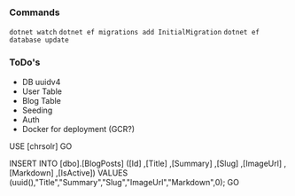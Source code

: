 ### Commands

`dotnet watch`
`dotnet ef migrations add InitialMigration`
`dotnet ef database update`

### ToDo's

- DB uuidv4
- User Table
- Blog Table
- Seeding
- Auth
- Docker for deployment (GCR?)



USE [chrsolr]
GO

INSERT INTO [dbo].[BlogPosts]
           ([Id]
           ,[Title]
           ,[Summary]
           ,[Slug]
           ,[ImageUrl]
           ,[Markdown]
           ,[IsActive])
     VALUES
           (uuid(),"Title","Summary","Slug","ImageUrl","Markdown",0);
GO


